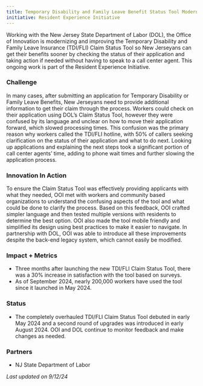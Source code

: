 ```yaml
---
title: Temporary Disability and Family Leave Benefit Status Tool Modernization
initiative: Resident Experience Initiative
---
```


Working with the New Jersey State Department of Labor (DOL), the Office of Innovation is modernizing and improving the Temporary Disability and Family Leave Insurance (TDI/FLI) Claim Status Tool so New Jerseyans can get their benefits sooner by checking the status of their application and taking action if needed without having to speak to a call center agent. This ongoing work is part of the Resident Experience Initiative.

### Challenge

In many cases, after submitting an application for Temporary Disability or Family Leave Benefits, New Jerseyans need to provide additional information to get their claim through the process. Workers could check on their application using DOL’s Claim Status Tool, however they were confused by its language and unclear on how to move their application forward, which slowed processing times. This confusion was the primary reason why workers called the TDI/FLI hotline, with 50% of callers seeking clarification on the status of their application and what to do next. Looking up applications and explaining the next steps took a significant portion of call center agents’ time, adding to phone wait times and further slowing the application process. 

### Innovation In Action

To ensure the Claim Status Tool was effectively providing applicants with what they needed, OOI met with workers and community based organizations to understand the confusing aspects of the tool and what could be done to clarify the process. Based on this feedback, OOI crafted simpler language and then tested multiple versions with residents to determine the best option. OOI also made the tool mobile friendly and simplified its design using best practices to make it easier to navigate. In partnership with DOL, OOI was able to introduce all these improvements despite the back-end legacy system, which cannot easily be modified. 

### Impact + Metrics

- Three months after launching the new TDI/FLI Claim Status Tool, there was a 30% increase in satisfaction with the tool based on surveys.
- As of September 2024, nearly 200,000 workers have used the tool since it launched in May 2024. 

### Status

-   The completely overhauled TDI/FLI Claim Status Tool debuted in early May 2024 and a second round of upgrades was introduced in early August 2024. OOI and DOL continue to monitor feedback and make changes as needed. 
    
### Partners

-   NJ State Department of Labor



*Last updated on 9/12/24*
